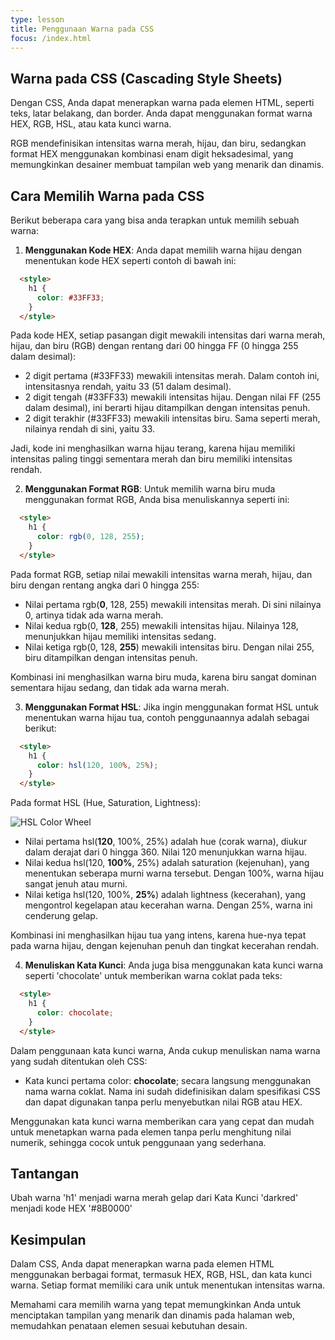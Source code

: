 ```yaml
---
type: lesson
title: Penggunaan Warna pada CSS
focus: /index.html
---
```


## Warna pada CSS (Cascading Style Sheets)

Dengan CSS, Anda dapat menerapkan warna pada elemen HTML, seperti teks, latar belakang, dan border. Anda dapat menggunakan format warna HEX, RGB, HSL, atau kata kunci warna.

RGB mendefinisikan intensitas warna merah, hijau, dan biru, sedangkan format HEX menggunakan kombinasi enam digit heksadesimal, yang memungkinkan desainer membuat tampilan web yang menarik dan dinamis.

## Cara Memilih Warna pada CSS

Berikut beberapa cara yang bisa anda terapkan untuk memilih sebuah warna:

1. **Menggunakan Kode HEX**: Anda dapat memilih warna hijau dengan menentukan kode HEX seperti contoh di bawah ini:

```html
  <style>
    h1 {
      color: #33FF33;
    }
  </style>
```

Pada kode HEX, setiap pasangan digit mewakili intensitas dari warna merah, hijau, dan biru (RGB) dengan rentang dari 00 hingga FF (0 hingga 255 dalam desimal):

- 2 digit pertama (#33FF33) mewakili intensitas merah. Dalam contoh ini, intensitasnya rendah, yaitu 33 (51 dalam desimal).
- 2 digit tengah (#33FF33) mewakili intensitas hijau. Dengan nilai FF (255 dalam desimal), ini berarti hijau ditampilkan dengan intensitas penuh.
- 2 digit terakhir (#33FF33) mewakili intensitas biru. Sama seperti merah, nilainya rendah di sini, yaitu 33.

Jadi, kode ini menghasilkan warna hijau terang, karena hijau memiliki intensitas paling tinggi sementara merah dan biru memiliki intensitas rendah.

2. **Menggunakan Format RGB**: Untuk memilih warna biru muda menggunakan format RGB, Anda bisa menuliskannya seperti ini:

```html
  <style>
    h1 {
      color: rgb(0, 128, 255);
    }
  </style>
```

Pada format RGB, setiap nilai mewakili intensitas warna merah, hijau, dan biru dengan rentang angka dari 0 hingga 255:

- Nilai pertama rgb(**0**, 128, 255) mewakili intensitas merah. Di sini nilainya 0, artinya tidak ada warna merah.
- Nilai kedua rgb(0, **128**, 255) mewakili intensitas hijau. Nilainya 128, menunjukkan hijau memiliki intensitas sedang.
- Nilai ketiga rgb(0, 128, **255**) mewakili intensitas biru. Dengan nilai 255, biru ditampilkan dengan intensitas penuh.

Kombinasi ini menghasilkan warna biru muda, karena biru sangat dominan sementara hijau sedang, dan tidak ada warna merah.

3. **Menggunakan Format HSL**: Jika ingin menggunakan format HSL untuk menentukan warna hijau tua, contoh penggunaannya adalah sebagai berikut:

```html
  <style>
    h1 {
      color: hsl(120, 100%, 25%);
    }
  </style>
```

Pada format HSL (Hue, Saturation, Lightness):

<!-- Kok gak muncul? -->
![HSL Color Wheel](https://web.dev/static/learn/css/color/image/a-color-wheel-labels-de-9fb8c5add6dad.svg)

- Nilai pertama hsl(**120**, 100%, 25%) adalah hue (corak warna), diukur dalam derajat dari 0 hingga 360. Nilai 120 menunjukkan warna hijau.
- Nilai kedua hsl(120, **100%**, 25%) adalah saturation (kejenuhan), yang menentukan seberapa murni warna tersebut. Dengan 100%, warna hijau sangat jenuh atau murni.
- Nilai ketiga hsl(120, 100%, **25%**) adalah lightness (kecerahan), yang mengontrol kegelapan atau kecerahan warna. Dengan 25%, warna ini cenderung gelap.

Kombinasi ini menghasilkan hijau tua yang intens, karena hue-nya tepat pada warna hijau, dengan kejenuhan penuh dan tingkat kecerahan rendah.

4. **Menuliskan Kata Kunci**: Anda juga bisa menggunakan kata kunci warna seperti 'chocolate' untuk memberikan warna coklat pada teks:

```html
  <style>
    h1 {
      color: chocolate;
    }
  </style>
```

Dalam penggunaan kata kunci warna, Anda cukup menuliskan nama warna yang sudah ditentukan oleh CSS:

- Kata kunci pertama color: **chocolate**; secara langsung menggunakan nama warna coklat. Nama ini sudah didefinisikan dalam spesifikasi CSS dan dapat digunakan tanpa perlu menyebutkan nilai RGB atau HEX.

Menggunakan kata kunci warna memberikan cara yang cepat dan mudah untuk menetapkan warna pada elemen tanpa perlu menghitung nilai numerik, sehingga cocok untuk penggunaan yang sederhana.




## Tantangan

Ubah warna 'h1' menjadi warna merah gelap dari Kata Kunci 'darkred' menjadi kode HEX '#8B0000'


## Kesimpulan

Dalam CSS, Anda dapat menerapkan warna pada elemen HTML menggunakan berbagai format, termasuk HEX, RGB, HSL, dan kata kunci warna. Setiap format memiliki cara unik untuk menentukan intensitas warna.

Memahami cara memilih warna yang tepat memungkinkan Anda untuk menciptakan tampilan yang menarik dan dinamis pada halaman web, memudahkan penataan elemen sesuai kebutuhan desain.
